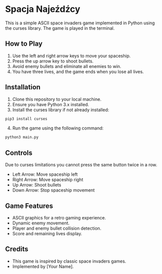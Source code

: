 # Spacja Najeźdźcy

This is a simple ASCII space invaders game implemented in Python using the curses library. The game is played in the terminal.

## How to Play

1. Use the left and right arrow keys to move your spaceship.
2. Press the up arrow key to shoot bullets.
3. Avoid enemy bullets and eliminate all enemies to win.
4. You have three lives, and the game ends when you lose all lives.

## Installation

1. Clone this repository to your local machine.
2. Ensure you have Python 3.x installed.
3. Install the curses library if not already installed:
```bash
pip3 install curses
```
4. Run the game using the following command:
```bash
python3 main.py
```

## Controls
Due to curses limitations you cannot press the same button twice in a row.
- Left Arrow: Move spaceship left
- Right Arrow: Move spaceship right
- Up Arrow: Shoot bullets
- Down Arrow: Stop spaceship movement

## Game Features

- ASCII graphics for a retro gaming experience.
- Dynamic enemy movement.
- Player and enemy bullet collision detection.
- Score and remaining lives display.

## Credits

- This game is inspired by classic space invaders games.
- Implemented by [Your Name].